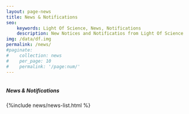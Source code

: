 ```yaml
---
layout: page-news
title: News & Notifications
seo: 
    keywords: Light Of Science, News, Notifications
    description: New Notices and Notificatios from Light Of Science
img: /data/df.img
permalink: /news/
#paginate: 
#    collection: news
#    per_page: 10
#    permalink: '/page:num/'
---
```

<!-- News page style-->
<link rel="stylesheet" href="/assets/css/page-news.css">

<div class="page-banner-wrapper">
    <div class="page-banner-container">
        <div class="page-img-wrapper">
            <img class="page-banner-img" src="{{site.data.page-banner-background.news-banner-background}}" alt="">
        </div>
    </div>
    <h5 class="page-banner-header">News & Notifications</h5>
</div>

<div class="news-content-wrapper">
    <div class="news-content">
        {%include news/news-list.html %}
    </div>
</div>
